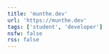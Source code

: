 ```yaml
---
title: 'munthe.dev'
url: 'https://munthe.dev'
tags: ['student', 'developer']
nsfw: false
rss: false
---
```

